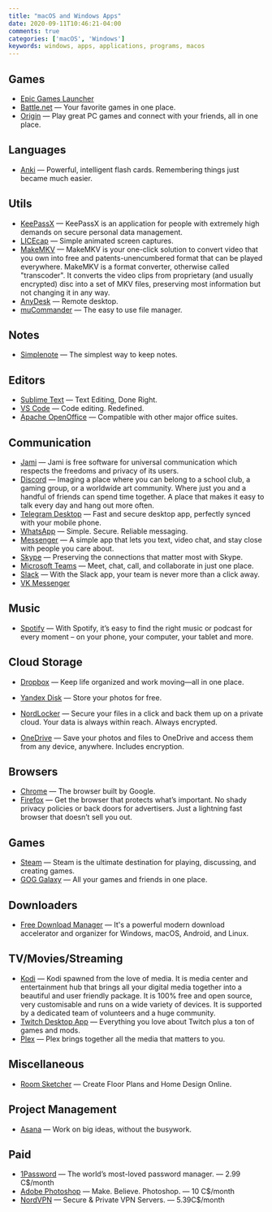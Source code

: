 ```yaml
---
title: "macOS and Windows Apps"
date: 2020-09-11T10:46:21-04:00
comments: true
categories: ['macOS', 'Windows']
keywords: windows, apps, applications, programs, macos
---
```


## Games

* [Epic Games Launcher](https://www.epicgames.com/store/)
* [Battle.net](https://www.blizzard.com/en-us/apps/battle.net/desktop) — Your favorite games in one place.
* [Origin](https://www.origin.com/can/en-us/store/download) — Play great PC games and connect with your friends, all in one place.

## Languages

* [Anki](https://apps.ankiweb.net/) — Powerful, intelligent flash cards. Remembering things just became much easier.

## Utils

* [KeePassX](http://www.keepassx.org/) — KeePassX is an application for people with extremely high demands on secure personal data management.
* [LICEcap](https://www.cockos.com/licecap/) — Simple animated screen captures.
* [MakeMKV](http://makemkv.com/) — MakeMKV is your one-click solution to convert video that you own into free and patents-unencumbered format that can be played everywhere. MakeMKV is a format converter, otherwise called "transcoder". It converts the video clips from proprietary (and usually encrypted) disc into a set of MKV files, preserving most information but not changing it in any way.
* [AnyDesk](https://anydesk.com/) — Remote desktop.
* [muCommander](https://www.mucommander.com/) — The easy to use file manager.

## Notes

* [Simplenote](https://simplenote.com/) — The simplest way to keep notes.

## Editors

* [Sublime Text](https://www.sublimetext.com/) — Text Editing, Done Right.
* [VS Code](https://code.visualstudio.com/) — Code editing. Redefined.
* [Apache OpenOffice](https://www.openoffice.org/download/index.html) — Compatible with other major office suites.

## Communication

* [Jami](https://jami.net/) — Jami is free software for universal communication which respects the freedoms and privacy of its users.
* [Discord](https://discord.com/) — Imaging a place where you can belong to a school club, a gaming group, or a worldwide art community. Where just you and a handful of friends can spend time together. A place that makes it easy to talk every day and hang out more often.
* [Telegram Desktop](https://desktop.telegram.org/) — Fast and secure desktop app, perfectly synced with your mobile phone.
* [WhatsApp](https://www.whatsapp.com/) — Simple. Secure.
Reliable messaging.
* [Messenger](https://www.messenger.com/desktop) — A simple app that lets you text, video chat, and stay close with people you care about.
* [Skype](https://www.skype.com/en/) — Preserving the connections that matter most with Skype.
* [Microsoft Teams](https://www.microsoft.com/en-ca/microsoft-365/microsoft-teams/group-chat-software) — Meet, chat, call, and collaborate in just one place.
* [Slack](https://slack.com/) — With the Slack app, your team is never more than a click away.
* [VK Messenger](https://vk.com/landings/desktop_messenger)

## Music

* [Spotify](https://www.spotify.com) — With Spotify, it’s easy to find the right music or podcast for every moment – on your phone, your computer, your tablet and more.

## Cloud Storage

* [Dropbox](https://www.dropbox.com/) — Keep life organized and work moving—all in one place.

* [Yandex Disk](https://disk.yandex.com/) — Store your photos for free.

* [NordLocker](https://nordlocker.com/) — Secure your files in a click and back them up on a private cloud. Your data is always within reach. Always encrypted.
* [OneDrive](https://www.microsoft.com/en-ca/microsoft-365/onedrive) — Save your photos and files to OneDrive and access them from any device, anywhere. Includes encryption.

## Browsers

* [Chrome](https://www.google.com/intl/en/chrome/browser/) — The browser built by Google.
* [Firefox](http://www.mozilla.org/en-US/firefox/new/) — Get the browser that protects what’s important. No shady privacy policies or back doors for advertisers. Just a lightning fast browser that doesn’t sell you out.

## Games

* [Steam](http://store.steampowered.com/) — Steam is the ultimate destination for playing, discussing, and creating games.
* [GOG Galaxy](https://www.gog.com/galaxy) — All your games and friends in one place.

## Downloaders

* [Free Download Manager](http://freedownloadmanager.org) — It's a powerful modern download accelerator and organizer for Windows, macOS, Android, and Linux.

## TV/Movies/Streaming

* [Kodi](https://kodi.tv/) — Kodi spawned from the love of media. It is media center and entertainment hub that brings all your digital media together into a beautiful and user friendly package. It is 100% free and open source, very customisable and runs on a wide variety of devices. It is supported by a dedicated team of volunteers and a huge community.
* [Twitch Desktop App](https://app.twitch.tv/) — Everything you love about Twitch plus a ton of games and mods.
* [Plex](https://www.plex.tv/) — Plex brings together all the media that matters to you.

## Miscellaneous

* [Room Sketcher](https://www.roomsketcher.com/) — Create Floor Plans and Home Design Online.

## Project Management

* [Asana](https://asana.com/) — Work on big ideas, without the busywork.

## Paid

* [1Password](https://1password.com/) — The world’s most-loved password manager. — 2.99 C$/month
* [Adobe Photoshop](https://www.adobe.com/ca/products/photoshop.html) — Make. Believe. Photoshop. — 10 C$/month
* [NordVPN](https://nordvpn.com) — Secure & Private VPN Servers. — 5.39C$/month
